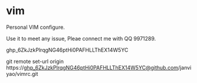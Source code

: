 # vim
Personal VIM configure.

Use it to meet any issue, Pleae connect me with QQ 9971289.

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

git remote set-url origin https://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@github.com/janviyao/vimrc.git
